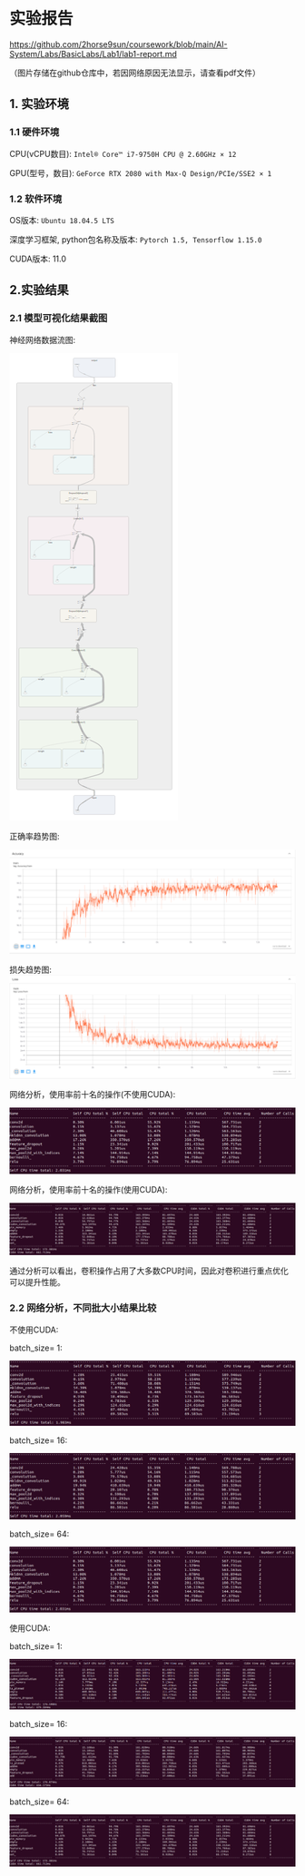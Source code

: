 # 实验报告

https://github.com/2horse9sun/coursework/blob/main/AI-System/Labs/BasicLabs/Lab1/lab1-report.md

（图片存储在github仓库中，若因网络原因无法显示，请查看pdf文件）

## 1. 实验环境

### 1.1 硬件环境

CPU(vCPU数目): `Intel® Core™ i7-9750H CPU @ 2.60GHz × 12 `

GPU(型号，数目): `GeForce RTX 2080 with Max-Q Design/PCIe/SSE2 × 1`

### 1.2 软件环境

OS版本: `Ubuntu 18.04.5 LTS`

深度学习框架, python包名称及版本: `Pytorch 1.5, Tensorflow 1.15.0`

CUDA版本: 11.0

## 2.实验结果

### 2.1 模型可视化结果截图

神经网络数据流图:

![Lab1-dataflow](https://raw.githubusercontent.com/2horse9sun/coursework/main/AI-System/imgs/Lab1-dataflow.PNG)

正确率趋势图:

![Lab1-accuracy](https://raw.githubusercontent.com/2horse9sun/coursework/main/AI-System/imgs/Lab1-accuracy.PNG)

损失趋势图: ![Lab1-loss](https://raw.githubusercontent.com/2horse9sun/coursework/main/AI-System/imgs/Lab1-loss.PNG)

网络分析，使用率前十名的操作(不使用CUDA): 

![Lab1-result-batchsize64](https://raw.githubusercontent.com/2horse9sun/coursework/main/AI-System/imgs/Lab1-result-batchsize64.png)

网络分析，使用率前十名的操作(使用CUDA): 

![Lab1-result-batchsize64-cuda](https://raw.githubusercontent.com/2horse9sun/coursework/main/AI-System/imgs/Lab1-result-batchsize64-cuda.png)

通过分析可以看出，卷积操作占用了大多数CPU时间，因此对卷积进行重点优化可以提升性能。

### 2.2 网络分析，不同批大小结果比较

不使用CUDA:

batch_size= 1:

![Lab1-result-batchsize1](https://raw.githubusercontent.com/2horse9sun/coursework/main/AI-System/imgs/Lab1-result-batchsize1.png)

batch_size= 16:

![Lab1-result-batchsize16](https://raw.githubusercontent.com/2horse9sun/coursework/main/AI-System/imgs/Lab1-result-batchsize16.png)

batch_size= 64:

![Lab1-result-batchsize64](https://raw.githubusercontent.com/2horse9sun/coursework/main/AI-System/imgs/Lab1-result-batchsize64.png)

使用CUDA:

batch_size= 1:

![Lab1-result-batchsize1-cuda](https://raw.githubusercontent.com/2horse9sun/coursework/main/AI-System/imgs/Lab1-result-batchsize1-cuda.png)

batch_size= 16:

![Lab1-result-batchsize16-cuda](https://raw.githubusercontent.com/2horse9sun/coursework/main/AI-System/imgs/Lab1-result-batchsize16-cuda.png)

batch_size= 64:

![Lab1-result-batchsize64-cuda](https://raw.githubusercontent.com/2horse9sun/coursework/main/AI-System/imgs/Lab1-result-batchsize64-cuda.png)
